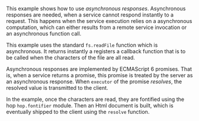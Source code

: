 This example shows how to use *asynchronous responses*. Asynchronous
responses are needed, when a service cannot respond instantly to
a request. This happens when the service execution relies on a
asynchronous computation, which can either results from a remote service
invocation or an asynchronous function call.

This example uses the standard `fs.readFile` function which is
asynchronous. It returns instantly a registers a callback function
that is to be called when the characters of the file are all read.

Asynchronous responses are implemented by ECMAScript 6 promises. That
is, when a service returns a promise, this promise is treated by the
server as an asynchronous response. When `executor` of the promise
_resolves_, the resolved value is transmitted to the client.

In the example, once the characters are read, they are fontified
using the hop `hop.fontifier` module. Then an Html document is
built, which is eventually shipped to the client using the
`resolve` function.
